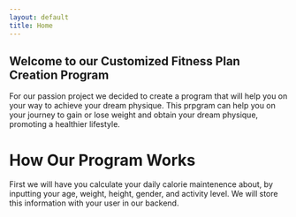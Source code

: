 ```yaml
---
layout: default
title: Home
---
```



## Welcome to our Customized Fitness Plan Creation Program

For our passion project we decided to create a program that will help you on your way to achieve your dream physique. This prpgram can help you on your journey to gain or lose weight and obtain your dream physique, promoting a healthier lifestyle. 

# How Our Program Works

First we will have you calculate your daily calorie maintenence about, by inputting your age, weight, height, gender, and activity level. We will store this information with your user in our backend.